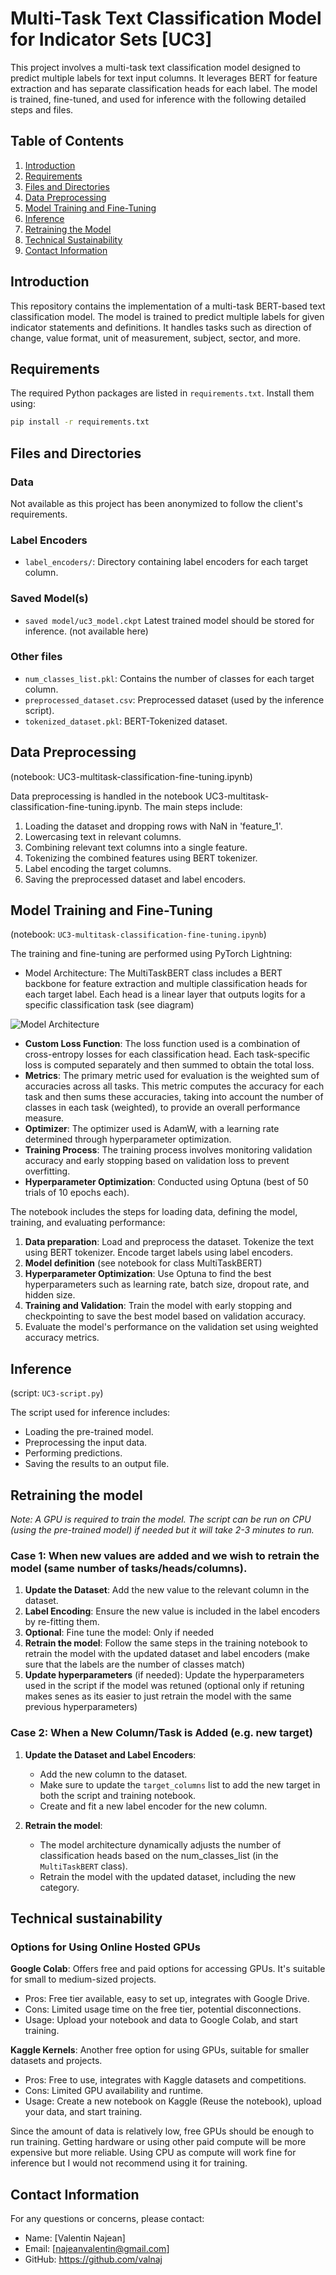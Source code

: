 # Multi-Task Text Classification Model for Indicator Sets [UC3]
 
This project involves a multi-task text classification model designed to predict multiple labels for text input columns. It leverages BERT for feature extraction and has separate classification heads for each label. The model is trained, fine-tuned, and used for inference with the following detailed steps and files.

## Table of Contents

1. [Introduction](#introduction)
2. [Requirements](#requirements)
3. [Files and Directories](#files-and-directories)
4. [Data Preprocessing](#data-preprocessing)
5. [Model Training and Fine-Tuning](#model-training-and-fine-tuning)
6. [Inference](#inference)
7. [Retraining the Model](#retraining-the-model)
8. [Technical Sustainability](#technical-sustainability)
9. [Contact Information](#contact-information)

## Introduction

This repository contains the implementation of a multi-task BERT-based text classification model. The model is trained to predict multiple labels for given indicator statements and definitions. It handles tasks such as direction of change, value format, unit of measurement, subject, sector, and more.

## Requirements

The required Python packages are listed in `requirements.txt`. Install them using:

```bash
pip install -r requirements.txt
```

## Files and Directories

### Data

Not available as this project has been anonymized to follow the client's requirements.

### Label Encoders

- `label_encoders/`: Directory containing label encoders for each target column.

### Saved Model(s)

- `saved model/uc3_model.ckpt` Latest trained model should be stored for inference. (not available here)

### Other files

- `num_classes_list.pkl`: Contains the number of classes for each target column.
- `preprocessed_dataset.csv`: Preprocessed dataset (used by the inference script).
- `tokenized_dataset.pkl`: BERT-Tokenized dataset.

## Data Preprocessing
(notebook: UC3-multitask-classification-fine-tuning.ipynb)

Data preprocessing is handled in the notebook UC3-multitask-classification-fine-tuning.ipynb. The main steps include:

1. Loading the dataset and dropping rows with NaN in 'feature_1'.
2. Lowercasing text in relevant columns.
3. Combining relevant text columns into a single feature.
4. Tokenizing the combined features using BERT tokenizer.
5. Label encoding the target columns.
6. Saving the preprocessed dataset and label encoders.

## Model Training and Fine-Tuning 
(notebook: `UC3-multitask-classification-fine-tuning.ipynb`)

The training and fine-tuning are performed using PyTorch Lightning:

- Model Architecture: The MultiTaskBERT class includes a BERT backbone for feature extraction and multiple classification heads for each target label. Each head is a linear layer that outputs logits for a specific classification task (see diagram)

![Model Architecture](diagram/UC3%20Model.png)
 
- **Custom Loss Function**: The loss function used is a combination of cross-entropy losses for each classification head. Each task-specific loss is computed separately and then summed to obtain the total loss.
- **Metrics**: The primary metric used for evaluation is the weighted sum of accuracies across all tasks. This metric computes the accuracy for each task and then sums these accuracies, taking into account the number of classes in each task (weighted), to provide an overall performance measure.
- **Optimizer**: The optimizer used is AdamW, with a learning rate determined through hyperparameter optimization.
- **Training Process**: The training process involves monitoring validation accuracy and early stopping based on validation loss to prevent overfitting.
- **Hyperparameter Optimization**: Conducted using Optuna (best of 50 trials of 10 epochs each).

The notebook includes the steps for loading data, defining the model, training, and evaluating performance:

1. **Data preparation**: Load and preprocess the dataset. Tokenize the text using BERT tokenizer. Encode target labels using label encoders.
2. **Model definition** (see notebook for class MultiTaskBERT)
3. **Hyperparameter Optimization**: Use Optuna to find the best hyperparameters such as learning rate, batch size, dropout rate, and hidden size.
4. **Training and Validation**: Train the model with early stopping and checkpointing to save the best model based on validation accuracy.
5. Evaluate the model's performance on the validation set using weighted accuracy metrics.

## Inference 
(script: `UC3-script.py`)

The script used for inference includes:

- Loading the pre-trained model.
- Preprocessing the input data.
- Performing predictions.
- Saving the results to an output file.

## Retraining the model

*Note: A GPU is required to train the model. The script can be run on CPU (using the pre-trained model) if needed but it will take 2-3 minutes to run.*

### Case 1: When new values are added and we wish to retrain the model (same number of tasks/heads/columns).

1. **Update the Dataset**: Add the new value to the relevant column in the dataset.
2. **Label Encoding**: Ensure the new value is included in the label encoders by re-fitting them.
3. **Optional**: Fine tune the model: Only if needed
4. **Retrain the model**: Follow the same steps in the training notebook to retrain the model with the updated dataset and label encoders (make sure that the labels are the number of classes match)
5. **Update hyperparameters** (if needed): Update the hyperparameters used in the script if the model was retuned (optional only if retuning makes senes as its easier to just retrain the model with the same previous hyperparameters)

### Case 2: When a New Column/Task is Added (e.g. new target)

1. **Update the Dataset and Label Encoders**:
   - Add the new column to the dataset.
   - Make sure to update the `target_columns` list to add the new target in both the script and training notebook.
   - Create and fit a new label encoder for the new column.

2. **Retrain the model**:
   - The model architecture dynamically adjusts the number of classification heads based on the num_classes_list (in the `MultiTaskBERT` class).
   - Retrain the model with the updated dataset, including the new category.
  
## Technical sustainability

### Options for Using Online Hosted GPUs
**Google Colab**: Offers free and paid options for accessing GPUs. It's suitable for small to medium-sized projects.
- Pros: Free tier available, easy to set up, integrates with Google Drive.
- Cons: Limited usage time on the free tier, potential disconnections.
- Usage: Upload your notebook and data to Google Colab, and start training.

**Kaggle Kernels**: Another free option for using GPUs, suitable for smaller datasets and projects.
- Pros: Free to use, integrates with Kaggle datasets and competitions.
- Cons: Limited GPU availability and runtime.
- Usage: Create a new notebook on Kaggle (Reuse the notebook), upload your data, and start training.

Since the amount of data is relatively low, free GPUs should be enough to run training. 
Getting hardware or using other paid compute will be more expensive but more reliable.
Using CPU as compute will work fine for inference but I would not recommend using it for training.

  
## Contact Information

For any questions or concerns, please contact:
- Name: [Valentin Najean]
- Email: [najeanvalentin@gmail.com]
- GitHub: https://github.com/valnaj
